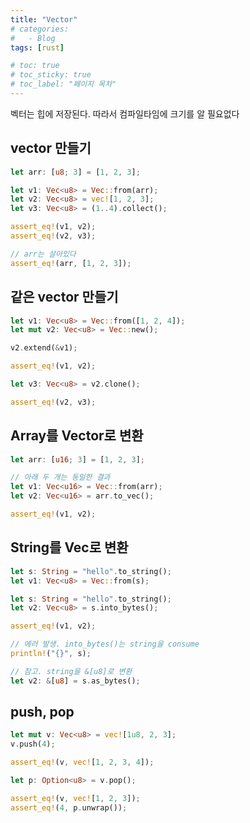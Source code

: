 ```yaml
---
title: "Vector"
# categories:
#   - Blog
tags: [rust]

# toc: true
# toc_sticky: true
# toc_label: "페이지 목차"
---
```


벡터는 힙에 저장된다. 따라서 컴파일타임에 크기를 알 필요없다

## vector 만들기
```rust
let arr: [u8; 3] = [1, 2, 3];

let v1: Vec<u8> = Vec::from(arr);
let v2: Vec<u8> = vec![1, 2, 3];
let v3: Vec<u8> = (1..4).collect();

assert_eq!(v1, v2);
assert_eq!(v2, v3);

// arr는 살아있다
assert_eq!(arr, [1, 2, 3]);
```

## 같은 vector 만들기
```rust
let v1: Vec<u8> = Vec::from([1, 2, 4]);
let mut v2: Vec<u8> = Vec::new();

v2.extend(&v1);

assert_eq!(v1, v2);

let v3: Vec<u8> = v2.clone();

assert_eq!(v2, v3);
```

## Array를 Vector로 변환
```rust
let arr: [u16; 3] = [1, 2, 3];

// 아래 두 개는 동일한 결과
let v1: Vec<u16> = Vec::from(arr);
let v2: Vec<u16> = arr.to_vec();

assert_eq!(v1, v2);
```

## String를 Vec<u8>로 변환
```rust
let s: String = "hello".to_string();
let v1: Vec<u8> = Vec::from(s);

let s: String = "hello".to_string();
let v2: Vec<u8> = s.into_bytes();

assert_eq!(v1, v2);

// 에러 발생. into_bytes()는 string을 consume
println!("{}", s);

// 참고. string을 &[u8]로 변환
let v2: &[u8] = s.as_bytes();
```

## push, pop
```rust
let mut v: Vec<u8> = vec![1u8, 2, 3];
v.push(4);

assert_eq!(v, vec![1, 2, 3, 4]);

let p: Option<u8> = v.pop();

assert_eq!(v, vec![1, 2, 3]);
assert_eq!(4, p.unwrap());
```
